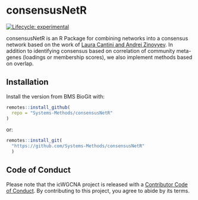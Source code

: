 
<!-- README.md is generated from README.Rmd. Please edit that file -->

# consensusNetR

<!-- badges: start -->

[![Lifecycle:
experimental](https://img.shields.io/badge/lifecycle-experimental-orange.svg)](https://lifecycle.r-lib.org/articles/stages.html#experimental)
<!-- badges: end -->

consensusNetR is an R Package for combining networks into a consensus
network based on the work of [Laura Cantini and Andrei
Zinovyev](https://academic.oup.com/bioinformatics/article/35/21/4307/5426054).
In addition to identifying consensus based on correlation of community
meta-genes (loadings or membership scores), we also implement methods
based on overlap.

## Installation

Install the version from BMS BioGit with:

``` r
remotes::install_github(
  repo = "Systems-Methods/consensusNetR"
)
```

or:

``` r
remotes::install_git(
  "https://github.com/Systems-Methods/consensusNetR"
  )
```

## Code of Conduct

Please note that the icWGCNA project is released with a [Contributor
Code of
Conduct](https://contributor-covenant.org/version/2/0/CODE_OF_CONDUCT.html).
By contributing to this project, you agree to abide by its terms.
